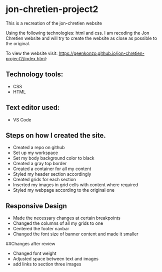 # jon-chretien-project2
This is a recreation of the jon-chretien website

Using the following technologies: html and css. I am recoding the Jon Chretien website and will try to create the website as close as possible to the original.

To view the website visit:  https://geenkonzo.github.io/jon-chretien-project2/index.html:


## Technology tools:

- CSS
- HTML

## Text editor used:

- VS Code

## Steps on how I created the site.

- Created a repo on github
- Set up my workspace
- Set my body background color to black
- Created a gray top border
- Created a container for all my content
- Styled my header section accordingly
- Created grids for each section
- Inserted my images in grid cells with content where required
- Styled my webpage according to the original one

## Responsive Design

- Made the necessary changes at certain breakpoints 
- Changed the columns of all my grids to one
- Centered the footer navbar
- Changed the font size of banner content and made it smaller

##Changes after review
- Changed font weight 
- Adjusted space between text and images
- add links to section three images

